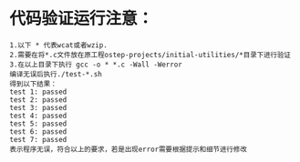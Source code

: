 # 代码验证运行注意：
    1.以下 * 代表wcat或者wzip.
    2.需要在将*.c文件放在原工程ostep-projects/initial-utilities/*目录下进行验证
    3.在以上目录下执行 gcc -o * *.c -Wall -Werror
    编译无误后执行./test-*.sh
    得到以下结果：
    test 1: passed
    test 2: passed
    test 3: passed
    test 4: passed
    test 5: passed
    test 6: passed
    test 7: passed
    表示程序无误，符合以上的要求，若是出现error需要根据提示和细节进行修改
